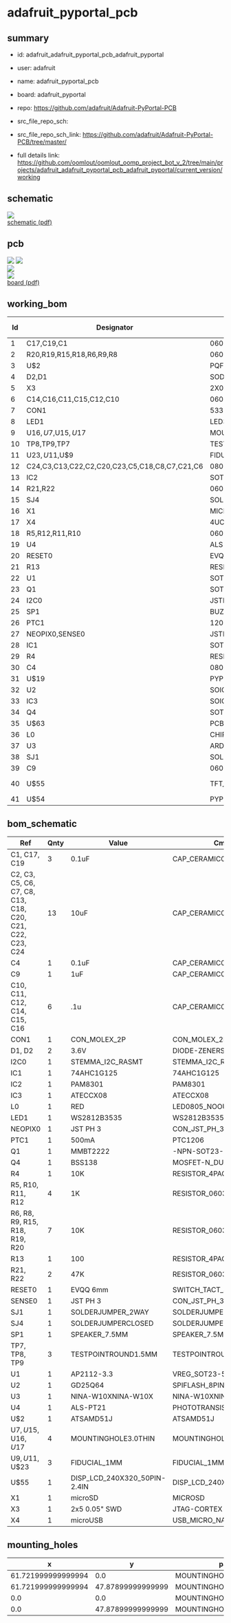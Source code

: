 # adafruit_pyportal_pcb
 
## summary 
* id: adafruit_adafruit_pyportal_pcb_adafruit_pyportal
* user: adafruit
* name: adafruit_pyportal_pcb
* board: adafruit_pyportal
* repo: https://github.com/adafruit/Adafruit-PyPortal-PCB



* src_file_repo_sch: 
* src_file_repo_sch_link: https://github.com/adafruit/Adafruit-PyPortal-PCB/tree/master/
* full details link: https://github.com/oomlout/oomlout_oomp_project_bot_v_2/tree/main/projects/adafruit_adafruit_pyportal_pcb_adafruit_pyportal/current_version/working  

## schematic  
![](working_schematic_600.png)  
[schematic (pdf)](working_schematic.pdf)  

## pcb  
![](working_3d_600.png) 
![](working_3d_front_600.png)  
![](working_3d_back_600.png)  
![](working_600.png)  
[board (pdf)](working.pdf)  

## working_bom
| Id | Designator | Footprint | Quantity | Designation | Supplier and ref |  | None | 
| --- | --- | --- | --- | --- | --- | --- | --- | 
| 1 | C17,C19,C1 | 0603-NO | 3 | 0.1uF |  |  | [''] | 
| 2 | R20,R19,R15,R18,R6,R9,R8 | 0603-NO | 7 | 10K |  |  | [''] | 
| 3 | U$2 | PQFN64-1 | 1 | ATSAMD51J20 |  |  | [''] | 
| 4 | D2,D1 | SOD-323 | 2 | 3.6V |  |  | [''] | 
| 5 | X3 | 2X05_1.27MM_SMT | 1 | 2x5 0.05 SWD" |  |  | [''] | 
| 6 | C14,C16,C11,C15,C12,C10 | 0603-NO | 6 | .1u |  |  | [''] | 
| 7 | CON1 | 53398-0271 | 1 | CON_MOLEX_2P |  |  | [''] | 
| 8 | LED1 | LED3535 | 1 | WS2812B3535 |  |  | [''] | 
| 9 | U$16,U$7,U$15,U$17 | MOUNTINGHOLE_3.0_PLATEDTHIN | 4 | MOUNTINGHOLE3.0THIN |  |  | [''] | 
| 10 | TP8,TP9,TP7 | TESTPOINT_ROUND_1.5MM | 3 |  |  |  | [''] | 
| 11 | U$23,U$11,U$9 | FIDUCIAL_1MM | 3 | FIDUCIAL_1MM |  |  | [''] | 
| 12 | C24,C3,C13,C22,C2,C20,C23,C5,C18,C8,C7,C21,C6 | 0805-NO | 13 | 10uF |  |  | [''] | 
| 13 | IC2 | SOT23-6 | 1 | PAM8301 |  |  | [''] | 
| 14 | R21,R22 | 0603-NO | 2 | 47K |  |  | [''] | 
| 15 | SJ4 | SOLDERJUMPER_CLOSEDWIRE | 1 |  |  |  | [''] | 
| 16 | X1 | MICROSD | 1 | microSD |  |  | [''] | 
| 17 | X4 | 4UCONN_20329_NARROW | 1 | microUSB |  |  | [''] | 
| 18 | R5,R12,R11,R10 | 0603-NO | 4 | 1K |  |  | [''] | 
| 19 | U4 | ALS-PT26-21C | 1 | ALS-PT21 |  |  | [''] | 
| 20 | RESET0 | EVQ-Q2_SMALLER | 1 | EVQQ 6mm |  |  | [''] | 
| 21 | R13 | RESPACK_4X0603 | 1 | 100 |  |  | [''] | 
| 22 | U1 | SOT23-5 | 1 | AP2112-3.3 |  |  | [''] | 
| 23 | Q1 | SOT23-BEC | 1 | MMBT2222 |  |  | [''] | 
| 24 | I2C0 | JSTPH4 | 1 | JST PH 4 |  |  | [''] | 
| 25 | SP1 | BUZZER_SMT_7.5MM | 1 | 7.5mm SPK |  |  | [''] | 
| 26 | PTC1 | 1206 | 1 | 500mA |  |  | [''] | 
| 27 | NEOPIX0,SENSE0 | JSTPH3 | 2 | JST PH 3 |  |  | [''] | 
| 28 | IC1 | SOT23-5L | 1 | 74AHC1G125 |  |  | [''] | 
| 29 | R4 | RESPACK_4X0603 | 1 | 10K |  |  | [''] | 
| 30 | C4 | 0805-NO | 1 | 0.1uF |  |  | [''] | 
| 31 | U$19 | PYPORTALPYNT_TOP | 1 |  |  |  | [''] | 
| 32 | U2 | SOIC8_208MIL | 1 | GD25Q64 |  |  | [''] | 
| 33 | IC3 | SOIC8_150MIL | 1 | ATECCX08 |  |  | [''] | 
| 34 | Q4 | SOT363 | 1 | BSS138 |  |  | [''] | 
| 35 | U$63 | PCBFEAT-REV-040 | 1 |  |  |  | [''] | 
| 36 | L0 | CHIPLED_0805_NOOUTLINE | 1 | RED |  |  | [''] | 
| 37 | U3 | ARDUINO-UCS&SOCS_NINA-W1X | 1 | NINA-W102 |  |  | [''] | 
| 38 | SJ1 | SOLDERJUMPER_2WAY_OPEN_NOPASTE | 1 |  |  |  | [''] | 
| 39 | C9 | 0603-NO | 1 | 1uF |  |  | [''] | 
| 40 | U$55 | TFT_2.4IN_240X320_50PIN | 1 | DISP_LCD_240X320_50PIN-2.4IN |  |  | [''] | 
| 41 | U$54 | PYPORTALPYNT_BOT | 1 |  |  |  | [''] | 


## bom_schematic
| Ref | Qnty | Value | Cmp name | Footprint | Description | Vendor | DNP | 
| --- | --- | --- | --- | --- | --- | --- | --- | 
| C1, C17, C19 | 3 | 0.1uF | CAP_CERAMIC0603_NO | working:0603-NO |  |  |  | 
| C2, C3, C5, C6, C7, C8, C13, C18, C20, C21, C22, C23, C24 | 13 | 10uF | CAP_CERAMIC0805-NOOUTLINE | working:0805-NO |  |  |  | 
| C4 | 1 | 0.1uF | CAP_CERAMIC0805-NOOUTLINE | working:0805-NO |  |  |  | 
| C9 | 1 | 1uF | CAP_CERAMIC0603_NO | working:0603-NO |  |  |  | 
| C10, C11, C12, C14, C15, C16 | 6 | .1u | CAP_CERAMIC0603_NO | working:0603-NO |  |  |  | 
| CON1 | 1 | CON_MOLEX_2P | CON_MOLEX_2P | working:53398-0271 |  |  |  | 
| D1, D2 | 2 | 3.6V | DIODE-ZENERSOD323 | working:SOD-323 |  |  |  | 
| I2C0 | 1 | STEMMA_I2C_RASMT | STEMMA_I2C_RASMT | working:JSTPH4 |  |  |  | 
| IC1 | 1 | 74AHC1G125 | 74AHC1G125 | working:SOT23-5L |  |  |  | 
| IC2 | 1 | PAM8301 | PAM8301 | working:SOT23-6 |  |  |  | 
| IC3 | 1 | ATECCX08 | ATECCX08 | working:SOIC8_150MIL |  |  |  | 
| L0 | 1 | RED | LED0805_NOOUTLINE | working:CHIPLED_0805_NOOUTLINE |  |  |  | 
| LED1 | 1 | WS2812B3535 | WS2812B3535 | working:LED3535 |  |  |  | 
| NEOPIX0 | 1 | JST PH 3 | CON_JST_PH_3PIN | working:JSTPH3 |  |  |  | 
| PTC1 | 1 | 500mA | PTC1206 | working:1206 |  |  |  | 
| Q1 | 1 | MMBT2222 | -NPN-SOT23-BEC | working:SOT23-BEC |  |  |  | 
| Q4 | 1 | BSS138 | MOSFET-N_DUAL | working:SOT363 |  |  |  | 
| R4 | 1 | 10K | RESISTOR_4PACK | working:RESPACK_4X0603 |  |  |  | 
| R5, R10, R11, R12 | 4 | 1K | RESISTOR_0603_NOOUT | working:0603-NO |  |  |  | 
| R6, R8, R9, R15, R18, R19, R20 | 7 | 10K | RESISTOR_0603_NOOUT | working:0603-NO |  |  |  | 
| R13 | 1 | 100 | RESISTOR_4PACK | working:RESPACK_4X0603 |  |  |  | 
| R21, R22 | 2 | 47K | RESISTOR_0603_NOOUT | working:0603-NO |  |  |  | 
| RESET0 | 1 | EVQQ 6mm | SWITCH_TACT_SMT_EVQQ2_SMALL | working:EVQ-Q2_SMALLER |  |  |  | 
| SENSE0 | 1 | JST PH 3 | CON_JST_PH_3PIN | working:JSTPH3 |  |  |  | 
| SJ1 | 1 | SOLDERJUMPER_2WAY | SOLDERJUMPER_2WAY | working:SOLDERJUMPER_2WAY_OPEN_NOPASTE |  |  |  | 
| SJ4 | 1 | SOLDERJUMPERCLOSED | SOLDERJUMPERCLOSED | working:SOLDERJUMPER_CLOSEDWIRE |  |  |  | 
| SP1 | 1 | SPEAKER_7.5MM | SPEAKER_7.5MM | working:BUZZER_SMT_7.5MM |  |  |  | 
| TP7, TP8, TP9 | 3 | TESTPOINTROUND1.5MM | TESTPOINTROUND1.5MM | working:TESTPOINT_ROUND_1.5MM |  |  |  | 
| U1 | 1 | AP2112-3.3 | VREG_SOT23-5 | working:SOT23-5 |  |  |  | 
| U2 | 1 | GD25Q64 | SPIFLASH_8PIN208MIL | working:SOIC8_208MIL |  |  |  | 
| U3 | 1 | NINA-W10XNINA-W10X | NINA-W10XNINA-W10X | working:ARDUINO-UCS&SOCS_NINA-W1X |  |  |  | 
| U4 | 1 | ALS-PT21 | PHOTOTRANSISTOR_PT26-21C | working:ALS-PT26-21C |  |  |  | 
| U$2 | 1 | ATSAMD51J | ATSAMD51J | working:PQFN64-1 |  |  |  | 
| U$7, U$15, U$16, U$17 | 4 | MOUNTINGHOLE3.0THIN | MOUNTINGHOLE3.0THIN | working:MOUNTINGHOLE_3.0_PLATEDTHIN |  |  |  | 
| U$9, U$11, U$23 | 3 | FIDUCIAL_1MM | FIDUCIAL_1MM | working:FIDUCIAL_1MM |  |  |  | 
| U$55 | 1 | DISP_LCD_240X320_50PIN-2.4IN | DISP_LCD_240X320_50PIN-2.4IN | working:TFT_2.4IN_240X320_50PIN |  |  |  | 
| X1 | 1 | microSD | MICROSD | working:MICROSD |  |  |  | 
| X3 | 1 | 2x5 0.05" SWD | JTAG-CORTEX | working:2X05_1.27MM_SMT |  |  |  | 
| X4 | 1 | microUSB | USB_MICRO_NARROW | working:4UCONN_20329_NARROW |  |  |  | 


## mounting_holes
| x | y | package | value | ref | size | 
| --- | --- | --- | --- | --- | --- | 
| 61.721999999999994 | 0.0 | MOUNTINGHOLE_3.0_PLATEDTHIN | MOUNTINGHOLE3.0THIN | U$7 | m3 | 
| 61.721999999999994 | 47.87899999999999 | MOUNTINGHOLE_3.0_PLATEDTHIN | MOUNTINGHOLE3.0THIN | U$15 | m3 | 
| 0.0 | 0.0 | MOUNTINGHOLE_3.0_PLATEDTHIN | MOUNTINGHOLE3.0THIN | U$16 | m3 | 
| 0.0 | 47.87899999999999 | MOUNTINGHOLE_3.0_PLATEDTHIN | MOUNTINGHOLE3.0THIN | U$17 | m3 | 


